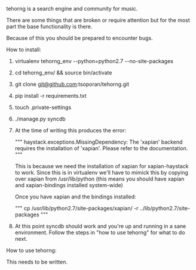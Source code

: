 tehorng is a search engine and community for music.

There are some things that are broken or require attention but for the most
part the base functionality is there. 

Because of this you should be prepared to encounter bugs. 

How to install:


1. virtualenv tehorng_env --python=python2.7 --no-site-packages

2. cd tehorng_env/ && source bin/activate

3. git clone git@github.com:tsoporan/tehorng.git

4. pip install -r requirements.txt

5. touch .private-settings

6. ./manage.py syncdb

7. At the time of writing this produces the error:

   """
   haystack.exceptions.MissingDependency: The 'xapian' backend requires the
   installation of 'xapian'. Please refer to the documentation.
   """

   This is because we need the installation of xapian for xapian-haystack to
   work. Since this is in virtualenv we'll have to mimick this by copying over
   xapian from /usr/lib/python (this means you should have xapian and
   xapian-bindings installed system-wide)

   Once you have xapian and the bindings installed:

   """
   cp /usr/lib/python2.7/site-packages/xapian/ -r
   ../lib/python2.7/site-packages
   """

8. At this point syncdb should work and you're up and running in a sane
   environment. Follow the steps in "how to use tehorng" for what to do next.



How to use tehorng:

This needs to be written.


